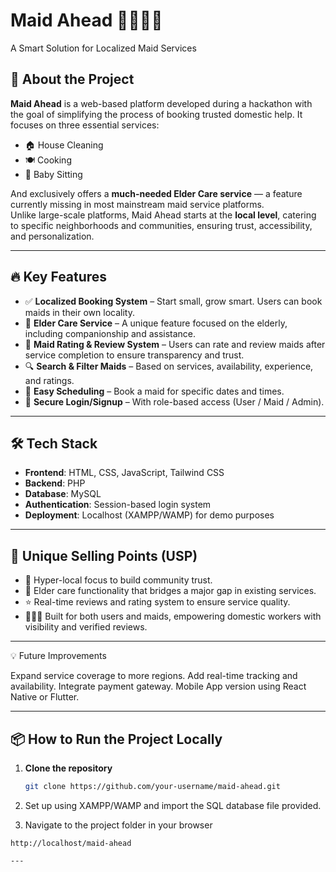 # Maid Ahead 🧹🍳👶👵
A Smart Solution for Localized Maid Services

## 🚀 About the Project

**Maid Ahead** is a web-based platform developed during a hackathon with the goal of simplifying the process of booking trusted domestic help. It focuses on three essential services:

- 🏠 House Cleaning  
- 🍽️ Cooking  
- 👶 Baby Sitting  

And exclusively offers a **much-needed Elder Care service** — a feature currently missing in most mainstream maid service platforms.  
Unlike large-scale platforms, Maid Ahead starts at the **local level**, catering to specific neighborhoods and communities, ensuring trust, accessibility, and personalization.

---

## 🔥 Key Features

- ✅ **Localized Booking System** – Start small, grow smart. Users can book maids in their own locality.  
- 🧓 **Elder Care Service** – A unique feature focused on the elderly, including companionship and assistance.  
- 🌟 **Maid Rating & Review System** – Users can rate and review maids after service completion to ensure transparency and trust.  
- 🔍 **Search & Filter Maids** – Based on services, availability, experience, and ratings.  
- 📅 **Easy Scheduling** – Book a maid for specific dates and times.  
- 🔐 **Secure Login/Signup** – With role-based access (User / Maid / Admin).  

---

## 🛠️ Tech Stack

- **Frontend**: HTML, CSS, JavaScript, Tailwind CSS  
- **Backend**: PHP  
- **Database**: MySQL  
- **Authentication**: Session-based login system  
- **Deployment**: Localhost (XAMPP/WAMP) for demo purposes  

---

## 🧠 Unique Selling Points (USP)

- 📍 Hyper-local focus to build community trust.  
- 👵 Elder care functionality that bridges a major gap in existing services.  
- ⭐ Real-time reviews and rating system to ensure service quality.  
- 🧑‍🤝‍🧑 Built for both users and maids, empowering domestic workers with visibility and verified reviews.  

---

💡 Future Improvements

  Expand service coverage to more regions.
  Add real-time tracking and availability.
  Integrate payment gateway.
  Mobile App version using React Native or Flutter.

---

## 📦 How to Run the Project Locally

1. **Clone the repository**
   ```bash
   git clone https://github.com/your-username/maid-ahead.git

2. Set up using XAMPP/WAMP and import the SQL database file provided.

3. Navigate to the project folder in your browser
  ```arduino
  http://localhost/maid-ahead

---
